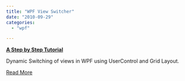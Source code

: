 ```yaml
---
title: "WPF View Switcher"
date: "2010-09-29"
categories: 
  - "wpf"

---
```


**[A Step by Step Tutorial](/docs/articles/WPF/ViewSwitcherTutorial)**

Dynamic Switching of views in WPF using UserControl and Grid Layout.

[Read More](/docs/articles/WPF/ViewSwitcherTutorial)
